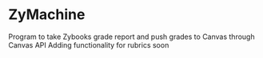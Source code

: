 # ZyMachine

Program to take Zybooks grade report and push grades to Canvas through Canvas API
Adding functionality for rubrics soon
